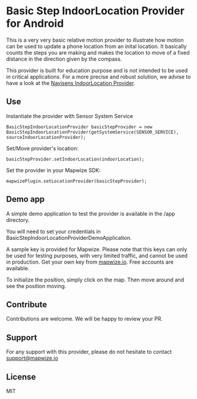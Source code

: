 # Basic Step IndoorLocation Provider for Android

This is a very very basic relative motion provider to illustrate how motion can be used to update a phone location from an inital location. It basically counts the steps you are making and makes the location to move of a fixed distance in the direction given by the compass.

This provider is built for education purpose and is not intended to be used in critical applications. For a more precise and robust solution, we advise to have a look at the [Navisens IndoorLocation Provider](https://github.com/IndoorLocation/navisens-indoor-location-provider-android).

## Use

Instantiate the provider with Sensor System Service

```
BasicStepIndoorLocationProvider basicStepProvider = new BasicStepIndoorLocationProvider(getSystemService(SENSOR_SERVICE), sourceIndoorLocationProvider);
```

Set/Move provider's location:

```
basicStepProvider.setIndoorLocation(indoorLocation);     
```

Set the provider in your Mapwize SDK:

```
mapwizePlugin.setLocationProvider(basicStepProvider);     
```

## Demo app
A simple demo application to test the provider is available in the /app directory.

You will need to set your credentials in BasicStepIndoorLocationProviderDemoApplication.

A sample key is provided for Mapwize. Please note that this keys can only be used for testing purposes, with very limited traffic, and cannot be used in production. Get your own key from [mapwize.io](https://www.mapwize.io). Free accounts are available.

To initialize the position, simply click on the map. Then move around and see the position moving.

## Contribute

Contributions are welcome. We will be happy to review your PR.

## Support

For any support with this provider, please do not hesitate to contact [support@mapwize.io](mailto:support@mapwize.io)

## License

MIT
